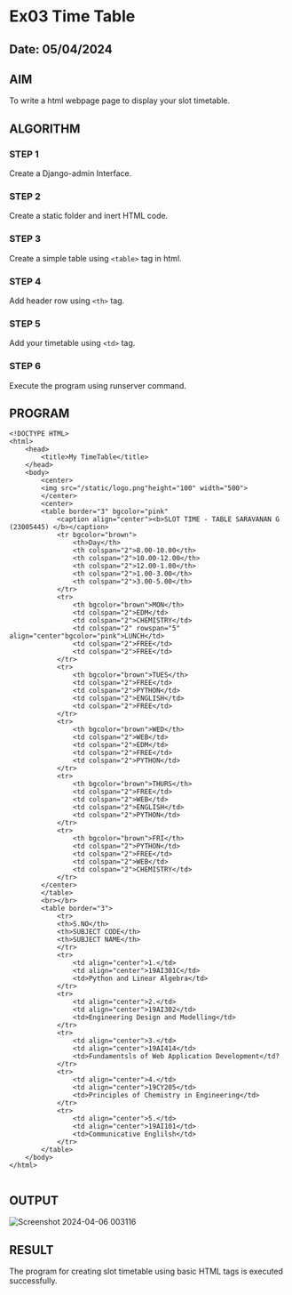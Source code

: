 # Ex03 Time Table
## Date: 05/04/2024

## AIM
To write a html webpage page to display your slot timetable.

## ALGORITHM
### STEP 1
Create a Django-admin Interface.

### STEP 2
Create a static folder and inert HTML code.

### STEP 3
Create a simple table using ```<table>``` tag in html.

### STEP 4
Add header row using ```<th>``` tag.

### STEP 5
Add your timetable using ```<td>``` tag.

### STEP 6
Execute the program using runserver command.

## PROGRAM
```
<!DOCTYPE HTML>
<html>
	<head>
		<title>My TimeTable</title>
	</head>
	<body>
		<center>
		<img src="/static/logo.png"height="100" width="500">
		</center>
		<center>
		<table border="3" bgcolor="pink"
			<caption align="center"><b>SLOT TIME - TABLE SARAVANAN G (23005445) </b></caption>
			<tr bgcolor="brown">
				<th>Day</th>
				<th colspan="2">8.00-10.00</th>
				<th colspan="2">10.00-12.00</th>
				<th colspan="2">12.00-1.00</th>
				<th colspan="2">1.00-3.00</th>
				<th colspan="2">3.00-5.00</th>
			</tr>
			<tr>
				<th bgcolor="brown">MON</th>
				<td colspan="2">EDM</td>
				<td colspan="2">CHEMISTRY</td>
				<td colspan="2" rowspan="5" align="center"bgcolor="pink">LUNCH</td>
				<td colspan="2">FREE</td>
				<td colspan="2">FREE</td>
			</tr>
			<tr>
				<th bgcolor="brown">TUES</th>
				<td colspan="2">FREE</td>
				<td colspan="2">PYTHON</td>
				<td colspan="2">ENGLISH</td>
				<td colspan="2">FREE</td>
			</tr>
			<tr>
				<th bgcolor="brown">WED</th>
				<td colspan="2">WEB</td>
				<td colspan="2">EDM</td>
				<td colspan="2">FREE</td>
				<td colspan="2">PYTHON</td>
			</tr>
			<tr>
				<th bgcolor="brown">THURS</th>
				<td colspan="2">FREE</td>
				<td colspan="2">WEB</td>
				<td colspan="2">ENGLISH</td>
				<td colspan="2">PYTHON</td>
			</tr>
			<tr>
				<th bgcolor="brown">FRI</th>
				<td colspan="2">PYTHON</td>
				<td colspan="2">FREE</td>
				<td colspan="2">WEB</td>
				<td colspan="2">CHEMISTRY</td>
			</tr>
		</center>
		</table>
		<br></br>
		<table border="3">
			<tr>
			<th>S.NO</th>
			<th>SUBJECT CODE</th>
			<th>SUBJECT NAME</th>
			</tr>
			<tr>
				<td align="center">1.</td>
				<td align="center">19AI301C</td>
				<td>Python and Linear Algebra</td>
			</tr>
			<tr>
				<td align="center">2.</td>
				<td align="center">19AI302</td>
				<td>Engineering Design and Modelling</td>
			</tr>
			<tr>
				<td align="center">3.</td>
				<td align="center">19AI414</td>
				<td>Fundamentsls of Web Application Development</td?
			</tr>
			<tr>
				<td align="center">4.</td>
				<td align="center">19CY205</td>
				<td>Principles of Chemistry in Engineering</td>
			</tr>
			<tr>
				<td align="center">5.</td>
				<td align="center">19AI101</td>
				<td>Communicative Englilsh</td>
			</tr>
		</table>
	</body>
</html>
			
```

## OUTPUT

![Screenshot 2024-04-06 003116](https://github.com/Saravanan2512/slot/assets/144979117/fd572577-fcaa-49cb-928e-79104fc3a6e7)

## RESULT
The program for creating slot timetable using basic HTML tags is executed successfully.
